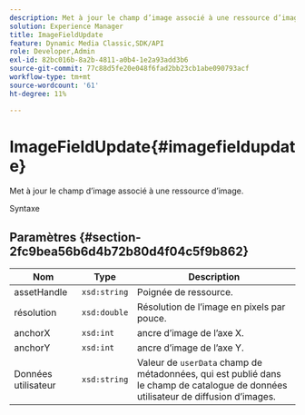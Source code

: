 ```yaml
---
description: Met à jour le champ d’image associé à une ressource d’image.
solution: Experience Manager
title: ImageFieldUpdate
feature: Dynamic Media Classic,SDK/API
role: Developer,Admin
exl-id: 82bc016b-8a2b-4811-a0b4-1e2a93add3b6
source-git-commit: 77c88d5fe20e048f6fad2bb23cb1abe090793acf
workflow-type: tm+mt
source-wordcount: '61'
ht-degree: 11%

---
```


# ImageFieldUpdate{#imagefieldupdate}

Met à jour le champ d’image associé à une ressource d’image.

Syntaxe

## Paramètres {#section-2fc9bea56b6d4b72b80d4f04c5f9b862}

| Nom | Type | Description |
|---|---|---|
| assetHandle | `xsd:string` | Poignée de ressource. |
| résolution | `xsd:double` | Résolution de l’image en pixels par pouce. |
| anchorX | `xsd:int` | ancre d’image de l’axe X. |
| anchorY | `xsd:int` | ancre d’image de l’axe Y. |
| Données utilisateur | `xsd:string` | Valeur de `userData` champ de métadonnées, qui est publié dans le champ de catalogue de données utilisateur de diffusion d’images. |
